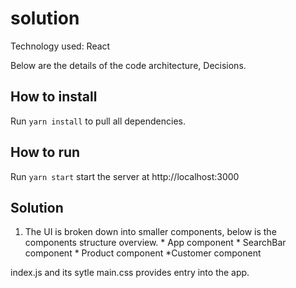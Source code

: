 # solution 

Technology used:  React

Below are the details of the code architecture, Decisions.

## How to install 
Run `yarn install` to pull all dependencies.

## How to run

Run `yarn start` start the server at http://localhost:3000

## Solution
1. The UI is broken down into smaller components, below is the components structure overview.
          * App component
              * SearchBar component
              * Product component
                  *Customer component

  index.js and its sytle main.css provides entry into the app.

